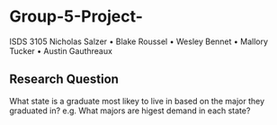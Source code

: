 # Group-5-Project-
ISDS 3105
Nicholas Salzer • Blake Roussel • Wesley Bennet • Mallory Tucker • Austin Gauthreaux
## Research Question
What state is a graduate most likey to live in based on the major they graduated in? e.g. What majors are higest demand in each state?
